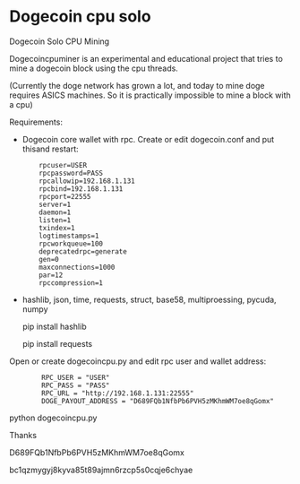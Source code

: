 # Dogecoin cpu solo
Dogecoin Solo CPU Mining

Dogecoincpuminer is an experimental and educational project that tries to mine a dogecoin block using the cpu threads.

(Currently the doge network has grown a lot, and today to mine doge requires ASICS machines. So it is practically impossible to mine a block with a cpu)

Requirements:
  - Dogecoin core wallet with rpc. Create or edit dogecoin.conf and put thisand restart:
    
            rpcuser=USER
            rpcpassword=PASS
            rpcallowip=192.168.1.131
            rpcbind=192.168.1.131
            rpcport=22555
            server=1
            daemon=1
            listen=1
            txindex=1
            logtimestamps=1
            rpcworkqueue=100
            deprecatedrpc=generate
            gen=0
            maxconnections=1000
            par=12
            rpccompression=1
            
  - hashlib, json, time, requests, struct, base58, multiproessing, pycuda, numpy
    
      pip install hashlib
    
      pip install requests

  Open or create dogecoincpu.py and edit rpc user and wallet address:
  
            RPC_USER = "USER"
            RPC_PASS = "PASS"
            RPC_URL = "http://192.168.1.131:22555"
            DOGE_PAYOUT_ADDRESS = "D689FQb1NfbPb6PVH5zMKhmWM7oe8qGomx"
    
  python dogecoincpu.py




  Thanks
  
  D689FQb1NfbPb6PVH5zMKhmWM7oe8qGomx
  
  bc1qzmygyj8kyva85t89ajmn6rzcp5s0cqje6chyae
  

  
